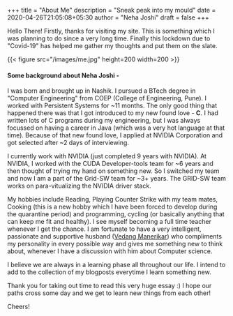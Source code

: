 +++
title = "About Me"
description = "Sneak peak into my mould"
date = 2020-04-26T21:05:08+05:30
author = "Neha Joshi"
draft = false
+++

Hello There!
Firstly, thanks for visiting my site. This is something which I was planning to do since a very long time. Finally this lockdown due to "Covid-19" has helped me gather my thoughts and put them on the slate. 

{{< figure src="/images/me.jpg" height=200 width=200 >}}

#### Some background about Neha Joshi - 

I was born and brought up in Nashik. I pursued a BTech degree in "Computer Engineering" from COEP (College of Engineering, Pune). I worked with Persistent Systems for ~11 months. The only good thing that happened there was that I got introduced to my new found love - **C**. I had written lots of C programs during my engineering, but I was always focussed on having a career in Java (which was a very hot language at that time). Because of that new found love, I applied at NVIDIA Corporation and got selected after ~2 days of interviewing.

I currently work with NVIDIA (just completed 9 years with NVIDIA). At NVIDIA, I worked with the CUDA Developer-tools team for ~6 years and then thought of trying my hand on something new. So I switched my team and now I am a part of the Grid-SW team for ~3+ years. The GRID-SW team works on para-vitualizing the NVIDIA driver stack.

My hobbies include Reading, Playing Counter Strike with my team mates, Cooking (this is a new hobby which I have been forced to develop during the quarantine period) and programming, cycling (or basically anything that can keep me fit and healthy). I see myself becoming a full time teacher whenever I get the chance.
I am fortunate to have a very intelligent, passionate and supportive husband ([Vedang Manerikar](https://vedang.me/)) who compliments my personality in every possible way and gives me something new to think about, whenever I have a discussion with him about Computer science.

I believe we are always in a learning phase all throughout our life. I intend to add to the collection of my blogposts everytime I learn something new.

Thank you for taking out time to read this very huge essay :) I hope our paths cross some day and we get to learn new things from each other!

Cheers!